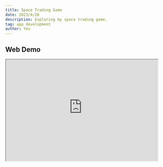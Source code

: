 ```yaml
---
title: Space Trading Game
date: 2023/4/26
description: Exploring my space trading game.
tag: app development
author: You
---
```


## Web Demo

<iframe src="https://game-dev-portfolio-pi.vercel.app/apps/space/index.html" style={{align: "center"}} name="Space Trading Game" scrolling="no" frameborder="1" marginheight="px" marginwidth="320px" height="320px" width="480px"></iframe>
